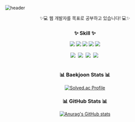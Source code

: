 ![header](https://capsule-render.vercel.app/api?type=slice&color=auto&height=200&section=header&text=Welcome%20to&desc=Jeongwon's%20Github&fontSize=60&rotate=14&fontAlignY=25&fontAlign=75&descAlignY=43&descAlign=80&&animation=twinkling)

<p align="center">
 ✨💻 웹 개발자를 목표로 공부하고 있습니다! 💻✨
</p>

<!--내용 부분-->
<h3 align="center">✨ Skill ✨</h3>
<div align="center">
 <img src="https://img.shields.io/badge/html5-%23E34F26.svg?style=for-the-badge&logo=html5&logoColor=white"/>
<img src="https://img.shields.io/badge/css3-%231572B6.svg?style=for-the-badge&logo=css3&logoColor=white"/> </t> 
<img src="https://img.shields.io/badge/javascript-%23323330.svg?style=for-the-badge&logo=javascript&logoColor=%23F7DF1E"/>
<img src="https://img.shields.io/badge/react-%2320232a.svg?style=for-the-badge&logo=react&logoColor=%2361DAFB"/></a>
<img src="https://img.shields.io/badge/tailwindcss-%2338B2AC.svg?style=for-the-badge&logo=tailwind-css&logoColor=white"/></a>
</div>

<br>

<div align="center">
  <img src="https://img.shields.io/badge/python-3670A0?style=for-the-badge&logo=python&logoColor=ffdd54" />&nbsp
  <img src="https://img.shields.io/badge/pandas-150458.svg?style=for-the-badge&logo=pandas&logoColor=white" />&nbsp
  <img src="https://img.shields.io/badge/numpy-4d77cf.svg?style=for-the-badge&logo=numpy&logoColor=white" />&nbsp
  <img src="https://img.shields.io/badge/Matplotlib-11557c.svg?style=for-the-badge&logo=Matplotlib&logoColor=white" />&nbsp
</div>

<br>
<div align=center>
  <h3 align="center">📊 Baekjoon Stats 📊 </h3>
 
[![Solved.ac Profile](http://mazassumnida.wtf/api/generate_badge?boj=lkwe998)](https://solved.ac/lkwe998)

</div>

<div align="center">
<h3 align="center">📊 GitHub Stats 📊 </h3>
 
[![Anurag's GitHub stats](https://github-readme-stats.vercel.app/api?username=jwkim97211)](https://github.com/anuraghazra/github-readme-stats)

</div>

